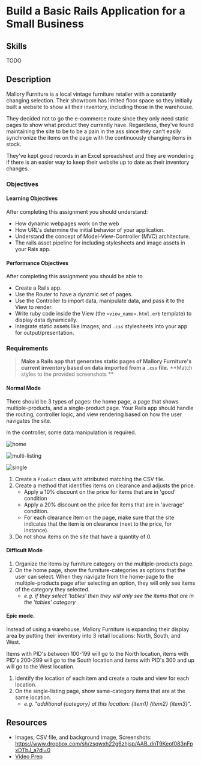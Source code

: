 Build a Basic Rails Application for a Small Business
==============================================

## Skills
TODO

## Description
Mallory Furniture is a local vintage furniture retailer with a constantly changing selection. Their showroom has limited floor space so they initially built a website to show all their inventory, including those in the warehouse.

They decided not to go the e-commerce route since they only need static pages to show what product they currently have. Regardless, they've found maintaining the site to be to be a pain in the ass since they can't easily synchronize the items on the page with the continuously changing items in stock.

They've kept good records in an Excel spreadsheet and they are wondering if there is an easier way to keep their website up to date as their inventory changes.

### Objectives

#### Learning Objectives

After completing this assignment you should understand:

*   How dynamic webpages work on the web
*   How URL's determine the initial behavior of your application.
*   Understand the concept of Model-View-Controller (MVC) architecture.
*   The rails asset pipeline for including stylesheets and image assets in your Rais app.

#### Performance Objectives

After completing this assignment you should be able to

*   Create a Rails app.
*   Use the Router to have a dynamic set of pages.
*   Use the Controller to import data, manipulate data, and pass it to the View to render.
*   Write ruby code inside the View (the `«view_name».html.erb` template) to display data dynamically.
*   Integrate static assets like images, and `.css` stylesheets into your app for output/presentation.

### Requirements

> **Make a Rails app that generates static pages of Mallory Furniture's current inventory based on data imported from a `.csv` file.**
> **Match styles to the provided screenshots **

#### Normal Mode

There should be 3 types of pages: the home page, a page that shows multiple-products, and a single-product page. Your Rails app should handle the routing, controller logic, and view rendering based on how the user navigates the site.

In the controller, some data manipulation is required.

![home](http://i.imgur.com/WbNrZty.jpg)

![multi-listing](http://i.imgur.com/okoKknI.jpg)

![single](http://i.imgur.com/7Uoyhoa.png)

1.  Create a `Product` class with attributed matching the CSV file.
2.  Create a method that identifies items on clearance and adjusts the price.
    *   Apply a 10% discount on the price for items that are in 'good' condition
    *   Apply a 20% discount on the price for items that are in 'average' condition.
    *   For each clearance item on the page, make sure that the site indicates that the item is on clearance (next to the price, for instance).
3.  Do not show items on the site that have a quantity of 0.

#### Difficult Mode

1.  Organize the items by furniture category on the multiple-products page.
2.  On the home page, show the furniture-categories as options that the user can select. When they navigate from the home-page to the multiple-products page after selecting an option, they will only see items of the category they selected.
    *   _e.g. if they select 'tables' then they will only see the items that are in the 'tables' category_

#### Epic mode.

Instead of using a warehouse, Mallory Furniture is expanding their display area by putting their inventory into 3 retail locations: North, South, and West.

Items with PID's between 100-199 will go to the North location, items with PID's 200-299 will go to the South location and items with PID's 300 and up will go to the West location.

1.  Identify the location of each item and create a route and view for each location.
2.  On the single-listing page, show same-category items that are at the same location.
    *   _e.g. "additional {category} at this location: {item1} {item2} {item3}"._

## Resources

* Images, CSV file, and background image, Screenshots: https://www.dropbox.com/sh/zsqwxh22g6zhjsp/AAB_dnT9Keof083nFpxDTbJ_a?dl=0
* [Video Prep](https://vimeo.com/139012189)

